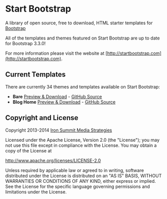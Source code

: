 # Start Bootstrap

A library of open source, free to download, HTML starter templates for [Bootstrap](http://getbootstrap.com/)

All of the templates and themes featured on Start Bootstrap are up to date for Bootstrap 3.3.0!

For more information please visit the website at [http://startbootstrap.com](http://startbootstrap.com).

## Current Templates

There are currently 34 themes and templates available on Start Bootstrap:

- **Bare** [Preview &amp; Download](http://startbootstrap.com/template-overviews/bare/) - [GitHub Source](https://github.com/IronSummitMedia/startbootstrap-bare)
- **Blog Home** [Preview &amp; Download](http://startbootstrap.com/template-overviews/blog-home/) - [GitHub Source](https://github.com/IronSummitMedia/startbootstrap-blog-home)

## Copyright and License
Copyright 2013-2014 [Iron Summit Media Strategies](http://www.ironsummitmedia.com/)

Licensed under the Apache License, Version 2.0 (the "License"); you may not use this file except in compliance with the License. You may obtain a copy of the License at

http://www.apache.org/licenses/LICENSE-2.0

Unless required by applicable law or agreed to in writing, software distributed under the License is distributed on an "AS IS" BASIS, WITHOUT WARRANTIES OR CONDITIONS OF ANY KIND, either express or implied. See the License for the specific language governing permissions and limitations under the License.
